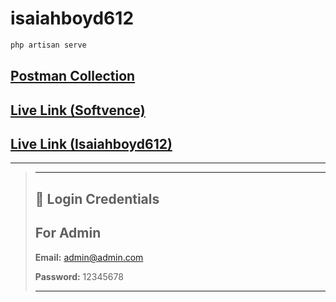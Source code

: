 # isaiahboyd612

```PHP
php artisan serve
```

## [Postman Collection](https://documenter.getpostman.com/view/32086283/2sB2j98V1k)

## [Live Link (Softvence)](https://isaiahboyd612.softvencefsd.xyz)

## [Live Link (Isaiahboyd612)](.)

---

> ---
>
> ## 🔑 Login Credentials
>
> ## For Admin
>
> **Email:** <admin@admin.com>
>
> **Password:** 12345678
>
> ---
